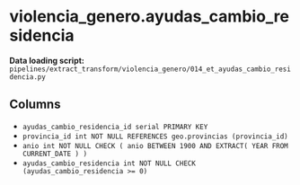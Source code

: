 # violencia_genero.ayudas_cambio_residencia

**Data loading script:** `pipelines/extract_transform/violencia_genero/014_et_ayudas_cambio_residencia.py`

## Columns

- `ayudas_cambio_residencia_id serial PRIMARY KEY`
- `provincia_id int NOT NULL REFERENCES geo.provincias (provincia_id)`
- `anio int NOT NULL CHECK ( anio BETWEEN 1900 AND EXTRACT( YEAR FROM CURRENT_DATE ) )`
- `ayudas_cambio_residencia int NOT NULL CHECK (ayudas_cambio_residencia >= 0)`
